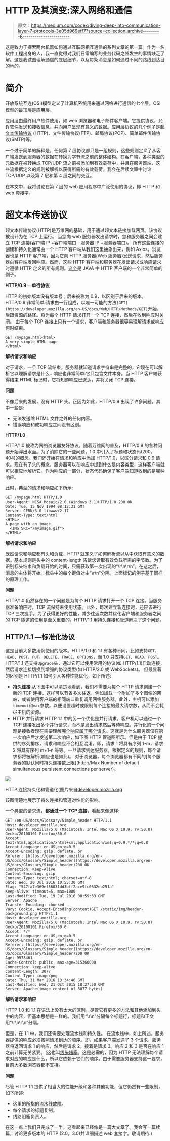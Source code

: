 # HTTP 及其演变:深入网络和通信

> 原文：<https://medium.com/codex/diving-deep-into-communication-layer-7-protocols-3e05d969eff7?source=collection_archive---------6----------------------->

这是致力于探索两台机器如何通过互联网相互通信的系列文章的第一篇。作为一名软件工程出身的人，我一直觉得对我们日常编写的业务代码之外发生的事情缺乏了解。这是我试图理解通信的底层细节，以及每条消息是如何通过不同的路线到达目的地的。

# **简介**

开放系统互连(OSI)模型定义了计算机系统用来通过网络进行通信的七个层。OSI 模型的最顶层是应用层。

应用层由最终用户软件使用，如 web 浏览器和电子邮件客户端。它提供协议，允许软件发送和接收[信息，并向用户呈现有意义的数据](https://www.imperva.com/learn/data-security/information-security-infosec/)。应用层协议的几个例子是[超文本传输协议](https://www.imperva.com/learn/performance/http2/) (HTTP)、文件传输协议(FTP)、邮局协议(POP)、简单邮件传输协议(SMTP)等。

一个过于简单的解释是，任何第 7 层协议都只是一组规则，这些规则定义了从客户端发送到服务器的数据在转换为字节流之前的整体结构。在客户端，各种类型的元数据在被转换成 TCP/UDP 流之前被添加到有效载荷中，并且在服务器端，这些流根据定义的规则被解析以获得所需的有效载荷。我会在后续文章中讨论 TCP/UDP 以及第 7 层和第 4 层之间的交互。

在本文中，我将讨论在第 7 层的 web 应用程序中广泛使用的协议，即 HTTP 和 web 套接字。

# 超文本传送协议

超文本传输协议(HTTP)是万维网的基础，用于通过超文本链接加载网页。该协议被设计为在 TCP 上运行。
当您向 web 服务器发出请求时，您和服务器之间会建立 TCP 连接(客户端 IP +客户端端口—服务器 IP +服务器端口)。
所有这些连接的创建和持久化通常由一个 HTTP 客户端从我们这里抽象出来，例如 Axios。浏览器也是 HTTP 客户端，因为它向 HTTP 服务器(Web 服务器)发送请求，然后服务器向客户端发回响应。然而，这些 HTTP 客户端和服务器在发出请求或响应请求时遵循 HTTP 定义的所有规则。[这个](https://github.com/ZeroGazer/http-client-socket-java/blob/master/src/main/java/hk/ust/comp4621/project/HTTPClient.java)是 JAVA 中 HTTP 客户端的一个非常简单的例子。

**HTTP/0.9 —单行协议**

HTTP 的初始版本没有版本号；后来被称为 0.9，以区别于后来的版本。HTTP/0.9 非常简单:请求由一行组成，以唯一可能的方法`[GET](https://developer.mozilla.org/en-US/docs/Web/HTTP/Methods/GET)`开始，后跟资源的路径。将为每个 HTTP 请求打开一个 TCP 连接，然后在收到响应时关闭。
由于每个 TCP 连接上只有一个请求，客户端和服务器很容易理解请求或响应何时结束。

```
GET /mypage.html<html>
A very simple HTML page
</html>
```

**解析请求和响应**

对于请求，一旦 TCP 流结束，服务器就知道请求字符串是完整的，它现在可以解析它以理解请求是什么..
响应也非常简单:它只包含文件本身。当 HTTP 客户端获得结束 HTML 标记时，它将知道响应已送达，并将关闭 TCP 连接。

**问题**

不像后来的发展，没有 HTTP 头。正因为如此，HTTP/0.9 出现了许多问题。其中一些是:

*   无法发送除 HTML 文件之外的任何内容。
*   错误响应和成功响应之间没有区别。

**HTTP/1.0**

HTTP/1.0 被称为网络浏览器友好协议。随着万维网的普及，HTTP/0.9 的各种问题开始浮出水面。为了消除它的一些问题，1.0 中引入了标题和状态码(200，404)的概念。我们还开始在请求和响应中添加 HTTP/1.0，以区分请求和 0.9 请求。现在有了头的概念，服务器可以在响应中提到什么是内容类型，这样客户端就可以相应地解析它。作为响应的一部分，状态代码确保了客户端知道收到的是哪种响应。

此时，典型的请求和响应如下所示:

```
GET /mypage.html HTTP/1.0
User-Agent: NCSA_Mosaic/2.0 (Windows 3.1)HTTP/1.0 200 OK
Date: Tue, 15 Nov 1994 08:12:31 GMT
Server: CERN/3.0 libwww/2.17
Content-Type: text/html
<HTML>
A page with an image
  <IMG SRC="/myimage.gif">
</HTML>
```

**解析请求和响应**

既然请求和响应都有头和负载，HTTP 就定义了如何解析流以从中获取有意义的数据。基本规则是头中的 content-length 告诉您读取有效负载所需的字节数。为了识别标头结束和负载开始的时间，只需获取第一次出现的“\r\n\r\n”。在这之后，消息的主体将开始。标头中的每个键值对由“\r\n”分隔。上面标记的例子基于同样的原理工作。

**问题**

HTTP/1.0 仍然存在的一个问题是为每个 HTTP 请求打开一个 TCP 连接。当服务器准备响应时，TCP 流保持未使用状态。此外，每次建立新连接时，还应该进行 TCP 三次握手。为了获得更好的性能，减少往返次数并优化客户端和服务器之间的 TCP 隧道的使用是至关重要的。HTTP/1.1 用持久连接和管道解决了这个问题。

## **HTTP/1.1 —标准化协议**

这是目前大多数用例使用的版本。HTTP/1.0 和 1.1 有各种不同，比如支持`GET`、`HEAD`、`POST`、`PUT`、`DELETE`、`TRACE`、`OPTIONS`，而 1.0 只支持`GET`、`HEAD`、`POST`。HTTP/1.1 还支持`Upgrade`头，通过它可以使用常用的协议(如 HTTP/1.1)启动连接，然后请求连接切换到增强的协议类型(如 HTTP/2.0 或 WebSockets)。
但最显著的区别是 HTTP/1.1 如何引入各种性能优化，如下所述:

*   **持久连接**
    从下图中可以清楚地看到，我们不需要为每个 HTTP 请求创建一个新的 TCP 连接，这样可以节省多次往返，例如加载一个附加了多个图像的网站，或者使用客户端的相同端口重复调用网络服务器。此外，主机可以添加`timeout`和`max`参数，以便设置超时或限制每个连接的最大请求数，从而不会耗尽主机的资源。
*   HTTP 并行请求 HTTP 1.1 中的另一个优化是并行请求。客户机可以通过一个 TCP 连接发出多个并行请求，而不是发出请求然后等待响应。并行化的一个问题是接收者现在需要理解[哪个响应属于哪个请求](https://stackoverflow.com/a/65597570/5799085)。这就是为什么服务器仅在第一次响应后才发送第二次响应，如下图 HTTP 管道图所示。但是由于 TCP 提供的序列排序，请求和响应不会相互混淆。即，请求 1 将具有序列 1-m，请求 2 将具有序列 m+1-n 等等。一旦请求到达服务器，根据定义的规则，每个请求都将被解析(响应也是如此)。
    对于浏览器，每个浏览器都有不同的[每个服务器的默认同时持久连接数上限](http://Max Number of default simultaneous persistent connections per server)。

![](img/741ebd338caa0bcc016edf4a83bdc026.png)

HTTP 连接持久化和管道化(图片来自[developer.mozilla.org](https://developer.mozilla.org/en-US/docs/Web/HTTP/Connection_management_in_HTTP_1.x)

该图清楚地展示了持久连接和管道对性能的影响。

一个典型的请求流，**都通过一个 TCP 连接**，看起来像这样:

```
GET /en-US/docs/Glossary/Simple_header HTTP/1.1
Host: developer.mozilla.org
User-Agent: Mozilla/5.0 (Macintosh; Intel Mac OS X 10.9; rv:50.0) Gecko/20100101 Firefox/50.0
Accept: text/html,application/xhtml+xml,application/xml;q=0.9,*/*;q=0.8
Accept-Language: en-US,en;q=0.5
Accept-Encoding: gzip, deflate, br
Referer: [https://developer.mozilla.org/en-US/docs/Glossary/Simple_header](https://developer.mozilla.org/en-US/docs/Glossary/Simple_header)200 OK
Connection: Keep-Alive
Content-Encoding: gzip
Content-Type: text/html; charset=utf-8
Date: Wed, 20 Jul 2016 10:55:30 GMT
Etag: "547fa7e369ef56031dd3bff2ace9fc0832eb251a"
Keep-Alive: timeout=5, max=1000
Last-Modified: Tue, 19 Jul 2016 00:59:33 GMT
Server: Apache
Transfer-Encoding: chunked
Vary: Cookie, Accept-Encoding(content)GET /static/img/header-background.png HTTP/1.1
Host: developer.mozilla.org
User-Agent: Mozilla/5.0 (Macintosh; Intel Mac OS X 10.9; rv:50.0) Gecko/20100101 Firefox/50.0
Accept: */*
Accept-Language: en-US,en;q=0.5
Accept-Encoding: gzip, deflate, br
Referer: [https://developer.mozilla.org/en-US/docs/Glossary/Simple_header](https://developer.mozilla.org/en-US/docs/Glossary/Simple_header)200 OK
Age: 9578461
Cache-Control: public, max-age=315360000
Connection: keep-alive
Content-Length: 3077
Content-Type: image/png
Date: Thu, 31 Mar 2016 13:34:46 GMT
Last-Modified: Wed, 21 Oct 2015 18:27:50 GMT
Server: Apache(image content of 3077 bytes)
```

**解析请求和响应**

HTTP 1.0 和 1.1 在语法上没有太大的区别。尽管它有更多的方法和其他添加到头中的内容，但基本思想是一样的。我们用“\r\n”分隔每个标题行，标题和正文用“\r\n\r\n”分隔。

但是，在 1.1 中，我们还需要处理流水线和持久性。
在流水线中，如上所述，服务器提供的响应必须按照请求到达的顺序。即，如果客户端发送了 3 个请求，服务器将返回请求 1 的响应，然后是请求 2，接着是请求 3。响应 2 和 3 是否在响应 1 之前计算无关紧要。(这也叫[线头堵塞](https://en.wikipedia.org/wiki/Head-of-line_blocking#:~:text=Head%2Dof%2Dline%20blocking%20(,multiple%20requests%20in%20HTTP%20pipelining.))。这是必需的，因为 HTTP 无法理解每个请求对应的响应是什么，所以它依赖于它们的顺序。由于需要服务器支持这一要求，目前大多数浏览器都不支持。

**问题**

尽管 HTTP 1.1 提供了相当大的性能升级和各种其他功能，但它仍然有一些限制，如下所述:

*   这里的[所指的流水线故障](https://www.ietf.org/archive/id/draft-nottingham-http-pipeline-01.html)。
*   每个请求的标题复制。
*   线路阻塞负责人。

在这一点上我们只完成了一半，这看起来已经像是一篇大文章了。我会写一篇续篇，讨论更多版本的 HTTP (2.0，3.0)并详细描述 web 套接字。敬请期待:)